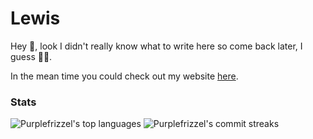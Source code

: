 # Lewis
Hey :wave:, look I didn't really know what to write here so come back later, I guess 🤷‍♂️.

In the mean time you could check out my website [here](https://purplefrizzel.com).

### Stats
<img src="https://github-readme-stats.vercel.app/api/top-langs?username=purplefrizzel&show_icons=true&theme=onedark&title_color=559cd3&text_color=ffffff&bg_color=141414&locale=en&layout=compact&count_private=true" alt="Purplefrizzel's top languages" />

<img src="http://github-readme-streak-stats.herokuapp.com/?user=purplefrizzel&theme=dark" alt="Purplefrizzel's commit streaks" />
